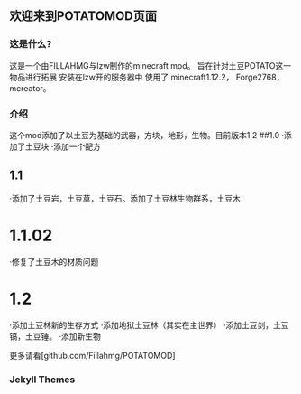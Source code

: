 ## 欢迎来到POTATOMOD页面
### 这是什么?
这是一个由FILLAHMG与lzw制作的minecraft mod。
旨在针对土豆POTATO这一物品进行拓展
安装在lzw开的服务器中
使用了 minecraft1.12.2，
Forge2768，
mcreator。
### 介绍

这个mod添加了以土豆为基础的武器，方块，地形，生物。目前版本1.2
##1.0
·添加了土豆块
·添加一个配方

## 1.1
·添加了土豆岩，土豆草，土豆石。添加了土豆林生物群系，土豆木

# 1.1.02
·修复了土豆木的材质问题

# 1.2
·添加土豆林新的生存方式
·添加地狱土豆林（其实在主世界）
·添加土豆剑，土豆镐，土豆锤。
·添加新生物


更多请看[github.com/Fillahmg/POTATOMOD]

### Jekyll Themes


